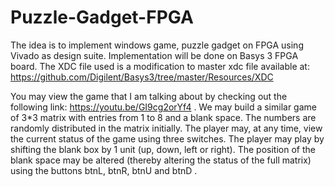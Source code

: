 # Puzzle-Gadget-FPGA
The idea is to implement windows game, puzzle gadget on FPGA using Vivado as design suite.
Implementation will be done on Basys 3 FPGA board. 
The XDC file used is a modification to master xdc file available at:
https://github.com/Digilent/Basys3/tree/master/Resources/XDC


You may view the game that I am talking about by checking out
the following link: https://youtu.be/GI9cg2orYf4 . We may build a
similar game of 3*3 matrix with entries from 1 to 8 and a blank space.
The numbers are randomly distributed in the matrix initially. The
player may, at any time, view the current status of the game using
three switches. The player may play by shifting the blank box by 1 unit
(up, down, left or right). The position of the blank space may be
altered (thereby altering the status of the full matrix) using the
buttons btnL, btnR, btnU and btnD .
